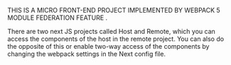 THIS IS A MICRO FRONT-END PROJECT IMPLEMENTED BY WEBPACK 5 MODULE FEDERATION FEATURE .

There are two next JS projects called Host and Remote, which you can access the components of the host in the remote project. You can also do the opposite of this or enable two-way access of the components by changing the webpack settings in the Next config file.